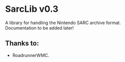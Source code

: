 # SarcLib v0.3
A library for handling the Nintendo SARC archive format.  
Documentation to be added later!  
  
## Thanks to:
 * RoadrunnerWMC.